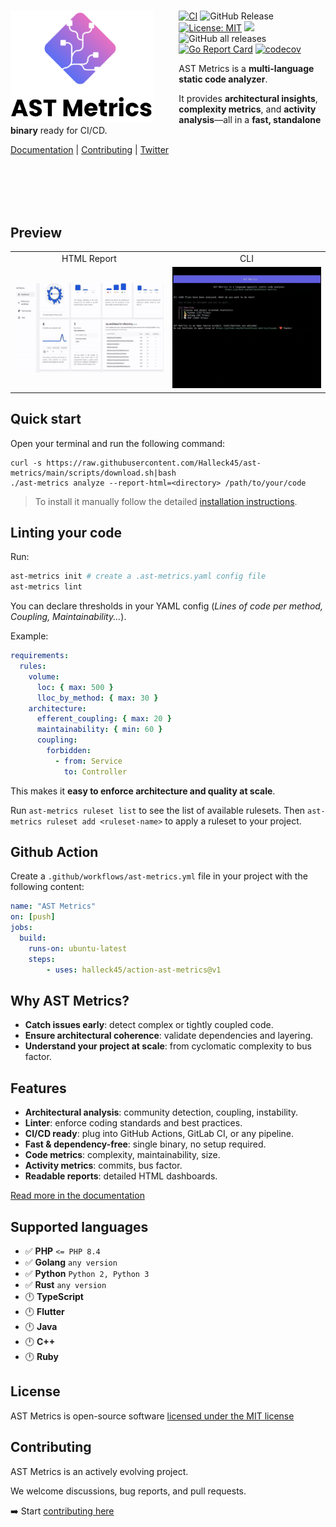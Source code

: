 <h1><img alt="AST Metrics" src="https://raw.githubusercontent.com/Halleck45/ast-metrics/main/docs/logo-condensed.png" height="180px" align="left" style="margin-right:40px"/></h1>

[![CI](https://github.com/Halleck45/ast-metrics/actions/workflows/test.yml/badge.svg)](https://github.com/Halleck45/ast-metrics/actions/workflows/test.yml)
![GitHub Release](https://img.shields.io/github/v/release/Halleck45/ast-metrics)
[![License: MIT](https://img.shields.io/badge/License-MIT-yellow.svg)](https://opensource.org/licenses/MIT)
[![](https://img.shields.io/static/v1?label=Sponsor&message=%E2%9D%A4&logo=GitHub&color=%23fe8e86)](https://github.com/sponsors/Halleck45)
![GitHub all releases](https://img.shields.io/github/downloads/Halleck45/ast-metrics/total)
[![Go Report Card](https://goreportcard.com/badge/github.com/Halleck45/ast-metrics)](https://goreportcard.com/report/github.com/Halleck45/ast-metrics)
[![codecov](https://codecov.io/gh/Halleck45/ast-metrics/branch/main/graph/badge.svg)](https://codecov.io/gh/Halleck45/ast-metrics)


AST Metrics is a **multi-language static code analyzer**.  

It provides **architectural insights**, **complexity metrics**, and **activity analysis**—all in a **fast, standalone binary** ready for CI/CD.

[Documentation](https://halleck45.github.io/ast-metrics/) | [Contributing](.github/CONTRIBUTING.md) | [Twitter](https://twitter.com/Halleck45)

<br/><br/>
<br/><br/>

## Preview

<table>
    <tr>
        <td width="50%" style="text-align:center">
            HTML Report
        </td>
        <td width="50%" style="text-align:center">
            CLI
        </td>
    </tr>
    <tr>
        <td width="50%" style="text-align:center">
            <img src="./docs/preview-ast-metrics.gif" alt="AST Metrics HTML report"/>
        </td>
        <td width="50%" style="text-align:center">
            <img src="./docs/preview.gif" alt="AST Metrics CLI report"/>
        </td>
    </tr>
</table>



## Quick start

Open your terminal and run the following command:

```console
curl -s https://raw.githubusercontent.com/Halleck45/ast-metrics/main/scripts/download.sh|bash
./ast-metrics analyze --report-html=<directory> /path/to/your/code
```

> To install it manually follow the detailed [installation instructions](https://halleck45.github.io/ast-metrics/getting-started/install/).


## Linting your code

Run:

```bash
ast-metrics init # create a .ast-metrics.yaml config file
ast-metrics lint
```

You can declare thresholds in your YAML config (*Lines of code per method, Coupling, Maintainability...*).

Example:

```yaml
requirements:
  rules:
    volume:
      loc: { max: 500 }
      lloc_by_method: { max: 30 }
    architecture:
      efferent_coupling: { max: 20 }
      maintainability: { min: 60 }
      coupling:
        forbidden:
          - from: Service
            to: Controller
```

This makes it **easy to enforce architecture and quality at scale**.

Run `ast-metrics ruleset list` to see the list of available rulesets. Then `ast-metrics ruleset add <ruleset-name>` to apply a ruleset to your project.

## Github Action

Create a `.github/workflows/ast-metrics.yml` file in your project with the following content:

```yaml
name: "AST Metrics"
on: [push]
jobs:
  build:
    runs-on: ubuntu-latest
    steps:
        - uses: halleck45/action-ast-metrics@v1
```

## Why AST Metrics?

- **Catch issues early**: detect complex or tightly coupled code.
- **Ensure architectural coherence**: validate dependencies and layering.
- **Understand your project at scale**: from cyclomatic complexity to bus factor.

## Features

+ **Architectural analysis**: community detection, coupling, instability.
+ **Linter**: enforce coding standards and best practices.
+ **CI/CD ready**: plug into GitHub Actions, GitLab CI, or any pipeline.
+ **Fast & dependency-free**: single binary, no setup required.
+ **Code metrics**: complexity, maintainability, size.
+ **Activity metrics**: commits, bus factor.
+ **Readable reports**: detailed HTML dashboards.

[Read more in the documentation](https://halleck45.github.io/ast-metrics/)

## Supported languages

+ ✅ **PHP** `<= PHP 8.4`
+ ✅ **Golang** `any version`
+ ✅ **Python** `Python 2, Python 3`
+ ✅ **Rust** `any version`
+ 🕛 **TypeScript**
+ 🕛 **Flutter**
+ 🕛 **Java**
+ 🕛 **C++**
+ 🕛 **Ruby**

## License

AST Metrics is open-source software [licensed under the MIT license](LICENSE)


## Contributing

AST Metrics is an actively evolving project.

We welcome discussions, bug reports, and pull requests.

➡️ Start [contributing here](.github/CONTRIBUTING.md)
